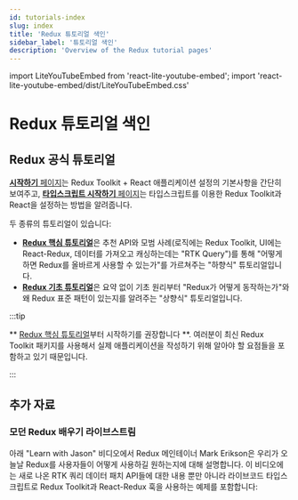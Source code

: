 ```yaml
---
id: tutorials-index
slug: index
title: 'Redux 튜토리얼 색인'
sidebar_label: '튜토리얼 색인'
description: 'Overview of the Redux tutorial pages'
---
```


import LiteYouTubeEmbed from 'react-lite-youtube-embed';
import 'react-lite-youtube-embed/dist/LiteYouTubeEmbed.css'

# Redux 튜토리얼 색인

## Redux 공식 튜토리얼

[**시작하기** 페이지](./quick-start.md)는 Redux Toolkit + React 애플리케이션 설정의 기본사항을 간단히 보여주고, [**타입스크립트 시작하기** 페이지](./typescript.md)는 타입스크립트를 이용한 Redux Toolkit과 React을 설정하는 방법을 알려줍니다.

두 종류의 튜토리얼이 있습니다:

- [**Redux 핵심 튜토리얼**](./essentials/part-1-overview-concepts)은 추천 API와 모범 사례(로직에는 Redux Toolkit, UI에는 React-Redux, 데이터를 가져오고 캐싱하는데는 "RTK Query")를 통해 "어떻게 하면 Redux를 올바르게 사용할 수 있는가"를 가르쳐주는 "하향식" 튜토리얼입니다.
- [**Redux 기초 튜토리얼**](./fundamentals/part-1-overview.md)은 요약 없이 기초 원리부터 "Redux가 어떻게 동작하는가"와 왜 Redux 표준 패턴이 있는지를 알려주는 "상향식" 튜토리얼입니다.

:::tip

** [Redux 핵심 튜토리얼](./essentials/part-1-overview-concepts)부터 시작하기를 권장합니다 **. 여러분이 최신 Redux Toolkit 패키지를 사용해서 실제 애플리케이션을 작성하기 위해 알아야 할 요점들을 포함하고 있기 때문입니다.

:::

## 추가 자료

### 모던 Redux 배우기 라이브스트림

아래 "Learn with Jason" 비디오에서 Redux 메인테이너 Mark Erikson은 우리가 오늘날 Redux를 사용자들이 어떻게 사용하길 원하는지에 대해 설명합니다. 이 비디오에는 새로 나온 RTK 쿼리 데이터 패치 API들에 대한 내용 뿐만 아니라 라이브코드 타입스크립트로 Redux Toolkit과 React-Redux 훅을 사용하는 예제를 포함합니다:

<LiteYouTubeEmbed
    id="9zySeP5vH9c"
    title="Learn Modern Redux - Redux Toolkit, React-Redux Hooks, and RTK Query"
/>
